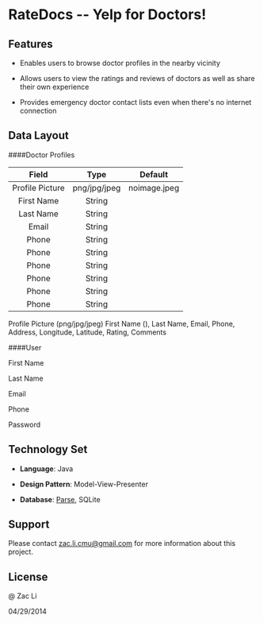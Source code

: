 RateDocs -- Yelp for Doctors!
==========================

## Features

- Enables users to browse doctor profiles in the nearby vicinity

- Allows users to view the ratings and reviews of doctors as well as share their own experience

- Provides emergency doctor contact lists even when there's no internet connection

## Data Layout

####Doctor Profiles

| Field       | Type   | Default  |
| :---------: | :-----:| :------:|
| Profile Picture| png/jpg/jpeg |  noimage.jpeg     |
| First Name       | String |      |
| Last Name       | String |     |
| Email       | String |       |
| Phone       | String |       |
| Phone       | String |       |
| Phone       | String |       |
| Phone       | String |       |
| Phone       | String |       |
| Phone       | String |       |

Profile Picture (png/jpg/jpeg)
First Name (), Last Name, Email, Phone, Address, Longitude, Latitude, Rating, Comments

####User

First Name

Last Name

Email

Phone

Password

## Technology Set
- **Language**: Java

- **Design Pattern**: Model-View-Presenter

- **Database**: [Parse](https://parse.com/), SQLite

## Support  

Please contact zac.li.cmu@gmail.com for more information about this project.

## License

@ Zac Li 

04/29/2014
